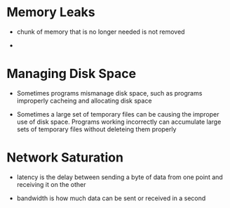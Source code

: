# Memory Leaks

- chunk of memory that is no longer needed is not removed

- 


# Managing Disk Space

- Sometimes programs mismanage disk space, such as programs improperly cacheing and allocating disk space

- Sometimes a large set of temporary files can be causing the improper use of disk space. Programs working incorrectly can accumulate large sets of temporary files without deleteing them properly

# Network Saturation
- latency is the delay between sending a byte of data from one point and receiving it on the other

- bandwidth is how much data can be sent or received in a second



